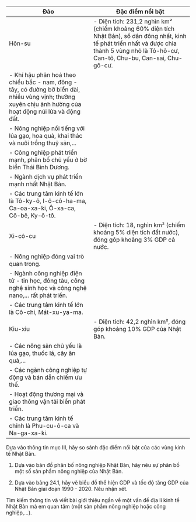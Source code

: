 Đảo | Đặc điểm nổi bật
--- | ---
Hôn-su | - Diện tích: 231,2 nghìn km² (chiếm khoảng 60% diện tích Nhật Bản), số dân đông nhất, kinh tế phát triển nhất và được chia thành 5 vùng nhỏ là Tô-hô-cư, Can-tô, Chu-bu, Can-sai, Chu-gô-cư.
 | - Khí hậu phân hoá theo chiều bắc - nam, đông - tây, có đường bờ biển dài, nhiều vùng vịnh; thường xuyên chịu ảnh hưởng của hoạt động núi lửa và động đất.
 | - Nông nghiệp nổi tiếng với lúa gạo, hoa quả, khai thác và nuôi trồng thuỷ sản,...
 | - Công nghiệp phát triển mạnh, phân bố chủ yếu ở bờ biển Thái Bình Dương.
 | - Ngành dịch vụ phát triển mạnh nhất Nhật Bản.
 | - Các trung tâm kinh tế lớn là Tô-ky-ô, I-ô-cô-ha-ma, Ca-oa-xa-ki, Ô-xa-ca, Cô-bê, Ky-ô-tô.
Xi-cô-cu | - Diện tích: 18, nghìn km² (chiếm khoảng 5% diện tích đất nước), đóng góp khoảng 3% GDP cả nước.
 | - Nông nghiệp đóng vai trò quan trọng.
 | - Ngành công nghiệp điện tử - tin học, đóng tàu, công nghệ sinh học và công nghệ nano,... rất phát triển.
 | - Các trung tâm kinh tế lớn là Cô-chi, Mát-xu-ya-ma.
Kiu-xiu | - Diện tích: 42,2 nghìn km², đóng góp khoảng 10% GDP của Nhật Bản.
 | - Các nông sản chủ yếu là lúa gạo, thuốc lá, cây ăn quả,...
 | - Các ngành công nghiệp tự động và bán dẫn chiếm ưu thế.
 | - Hoạt động thương mại và giao thông vận tải biển phát triển.
 | - Các trung tâm kinh tế chính là Phu-cu-ô-ca và Na-ga-xa-ki.

Dựa vào thông tin mục III, hãy so sánh đặc điểm nổi bật của các vùng kinh tế Nhật Bản.

1. Dựa vào bản đồ phân bố nông nghiệp Nhật Bản, hãy nêu sự phân bố một số sản phẩm nông nghiệp của Nhật Bản.

2. Dựa vào bảng 24.1, hãy vẽ biểu đồ thể hiện GDP và tốc độ tăng GDP của Nhật Bản giai đoạn 1990 - 2020. Nêu nhận xét.

Tìm kiếm thông tin và viết bài giới thiệu ngắn về một vấn đề địa lí kinh tế Nhật Bản mà em quan tâm (một sản phẩm nông nghiệp hoặc công nghiệp,...).